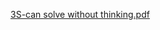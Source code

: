[3S-can solve without thinking.pdf](https://github.com/user-attachments/files/16648690/3S-can.solve.without.thinking.pdf)
